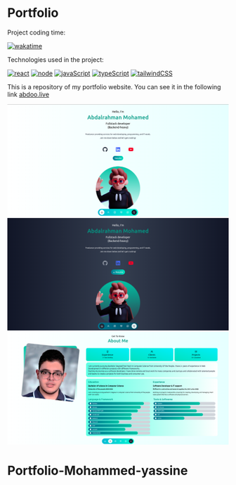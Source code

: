 # Portfolio

Project coding time: 

[![wakatime](https://wakatime.com/badge/user/28002732-b093-40f5-9988-77b935d8c4ea/project/30c8ef83-db1d-4a6f-be74-6a937c2283a2.svg)](https://wakatime.com/badge/user/28002732-b093-40f5-9988-77b935d8c4ea/project/30c8ef83-db1d-4a6f-be74-6a937c2283a2)

Technologies used in the project:

[![react](https://badges.aleen42.com/src/react.svg)](https://badges.aleen42.com/src/react.svg)
[![node](https://badges.aleen42.com/src/node.svg)](https://badges.aleen42.com/src/node.svg)
[![javaScript](https://badges.aleen42.com/src/javascript.svg)](https://badges.aleen42.com/src/javascript.svg)
[![typeScript](https://badges.aleen42.com/src/typescript.svg)](https://badges.aleen42.com/src/typescript.svg)
[![tailwindCSS](https://badges.aleen42.com/src/tailwindcss.svg)](https://badges.aleen42.com/src/tailwindcss.svg)

This is a repository of my portfolio website.
You can see it in the following link [abdoo.live](https://abdoo.live)

![portfolio image](https://github.com/abdoohossamm/portfolio/blob/main/public/images/projects/portfolio/portfolio1.png?raw=true)
![portfolio image](https://github.com/abdoohossamm/portfolio/blob/main/public/images/projects/portfolio/portfolio2.png?raw=true)
![portfolio image](https://github.com/abdoohossamm/portfolio/blob/main/public/images/projects/portfolio/portfolio3.png?raw=true)
# Portfolio-Mohammed-yassine
